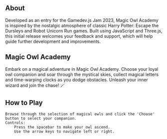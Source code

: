 ## About

Developed as an entry for the Gamedev.js Jam 2023, Magic Owl Academy is inspired by the nostalgic atmosphere of classic Harry Potter: Escape the Dursleys and Robot Unicorn Run games. Built using JavaScript and Three.js, this initial release welcomes your feedback and support, which will help guide further development and improvements.

## Magic Owl Academy

Embark on a magical adventure in Magic Owl Academy. Choose your loyal owl companion and soar through the mystical skies, collect magical letters and time-warping clocks as you dodge obstacles. Unleash your inner wizard and join the chase! 🪄

## How to Play

    Browse through the selection of magical owls and click the 'Choose' button to select your companion.
    Controls:
        Press the spacebar to make your owl ascend.
        Use the arrow keys to navigate left or right.
